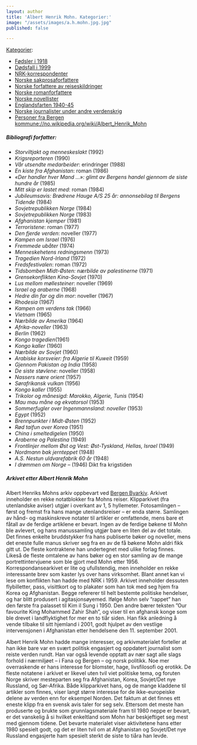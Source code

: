 ```yaml
---
layout: author
title: 'Albert Henrik Mohn. Kategorier:'
image: "/assets/images/a.h.mohn.jpg.jpg"
published: false

---
```

[Kategorier](https://no.wikipedia.org/wiki/Wikipedia:Kategorier "Wikipedia:Kategorier"): 

* [Fødsler i 1918](https://no.wikipedia.org/wiki/Kategori:F%C3%B8dsler_i_1918 "Kategori:Fødsler i 1918")
* [Dødsfall i 1999](https://no.wikipedia.org/wiki/Kategori:D%C3%B8dsfall_i_1999 "Kategori:Dødsfall i 1999")
* [NRK-korrespondenter](https://no.wikipedia.org/wiki/Kategori:NRK-korrespondenter "Kategori:NRK-korrespondenter")
* [Norske sakprosaforfattere](https://no.wikipedia.org/wiki/Kategori:Norske_sakprosaforfattere "Kategori:Norske sakprosaforfattere")
* [Norske forfattere av reiseskildringer](https://no.wikipedia.org/wiki/Kategori:Norske_forfattere_av_reiseskildringer "Kategori:Norske forfattere av reiseskildringer")
* [Norske romanforfattere](https://no.wikipedia.org/wiki/Kategori:Norske_romanforfattere "Kategori:Norske romanforfattere")
* [Norske novellister](https://no.wikipedia.org/wiki/Kategori:Norske_novellister "Kategori:Norske novellister")
* [Englandsfarten 1940-45](https://no.wikipedia.org/wiki/Kategori:Englandsfarten_1940-45 "Kategori:Englandsfarten 1940-45")
* [Norske journalister under andre verdenskrig](https://no.wikipedia.org/wiki/Kategori:Norske_journalister_under_andre_verdenskrig "Kategori:Norske journalister under andre verdenskrig")
* [Personer fra Bergen kommune](https://no.wikipedia.org/wiki/Kategori:Personer_fra_Bergen_kommune "Kategori:Personer fra Bergen kommune")[://no.wikipedia.org/wiki/Albert_Henrik_Mohn](https://no.wikipedia.org/wiki/Albert_Henrik_Mohn "https://no.wikipedia.org/wiki/Albert_Henrik_Mohn")

##### Bibliografi forfatter:

* _Storviltjakt og menneskeslakt_ (1992)
* _Krigsreporteren_ (1990)
* _Vår utsendte medarbeider_: erindringer (1988)
* _En kiste fra Afghanistan_: roman (1986)
* _«Der handler hver Mand ...»: glimt av Bergens handel gjennom de siste hundre år_ (1985)
* _Mitt skip er lastet med_: roman (1984)
* _Jubileumsavis: Brødrene Hauge A/S 25 år: annonsebilag til Bergens Tidende_ (1984)
* _Sovjetrepublikken Norge_ (1984)
* _Sovjetrepublikken Norge_ (1983)
* _Afghanistan kjemper_ (1981)
* _Terroristene_: roman (1977)
* _Den fjerde verden_: noveller (1977)
* _Kampen om Israel_ (1976)
* _Fremmede ubåter_ (1974)
* _Menneskehetens redningsmenn_ (1973)
* _Tragedien Nord-Irland_ (1972)
* _Fredsfestivalen_: roman (1972)
* _Tidsbomben Midt-Østen: nærbilde av palestinerne_ (1971)
* _Grensekonflikten Kina-Sovjet_ (1970)
* _Lus mellom møllesteiner_: noveller (1969)
* _Israel og araberne_ (1968)
* _Hedre din far og din mor_: noveller (1967)
* _Rhodesia_ (1967)
* _Kampen om verdens tak_ (1966)
* _Vietnam_ (1965)
* _Nærbilde av Amerika_ (1964)
* _Afrika-noveller_ (1963)
* _Berlin_ (1962)
* _Kongo tragedien_(1961)
* _Kongo kaller_ (1960)
* _Nærbilde av Sovjet_ (1960)
* _Arabiske korsveier: fra Algerie til Kuweit_ (1959)
* _Gjennom Pakistan og India_ (1958)
* _De siste støvlene_: noveller (1958)
* _Nassers nære orient_ (1957)
* _Sørafrikansk vulkan_ (1956)
* _Kongo kaller_ (1955)
* _Trikolor og månesigd: Marokko, Algerie, Tunis_ (1954)
* _Mau mau måne og ekvatorsol_ (1953)
* _Sommerfugler over Ingenmannsland: noveller_ (1953)
* _Egypt_ (1952)
* _Brennpunkter i Midt-Østen_ (1952)
* _Rød taifun over Korea_ (1951)
* _China i smeltedigelen_ (1950)
* _Araberne og Palestina_ (1949)
* _Frontlinjer mellom Øst og Vest: Øst-Tyskland, Hellas, Israel_ (1949)
* _Nordmann bak jernteppet_ (1948)
* _A.S. Nestun uldvarefabrik 60 år_ (1948)
* _I drømmen om Norge_ – (1946) Dikt fra krigstiden

##### Arkivet etter Albert Henrik Mohn

Albert Henriks Mohns arkiv oppbevart ved [Bergen Byarkiv](https://no.wikipedia.org/wiki/Bergen_byarkiv "Bergen byarkiv"). Arkivet inneholder en rekke notatblokker fra Mohns reiser. Klipparkivet (fra utenlandske aviser) utgjør i overkant av 1, 5 hyllemeter. Fotosamlingen – først og fremst fra hans mange utenlandsreiser – er enda større. Samlingen av hånd- og maskinskreve notater til artikler er omfattende, mens bare et fåtall av de ferdige artiklene er bevart. Ingen av de ferdige bøkene til Mohn ble avlevert, og hans manussamling utgjør bare en liten del av det totale. Det finnes enkelte bruddstykker fra hans publiserte bøker og noveller, mens det eneste fulle manus skriver seg fra en av de få bøkene Mohn aldri fikk gitt ut. De fleste kontraktene han undertegnet med ulike forlag finnes. Likeså de fleste omtalene av hans bøker og en stor samling av de mange portrettintervjuene som ble gjort med Mohn etter 1956. Korrespondansearkivet er lite og ufullstendig, men inneholder en rekke interessante brev som kaster lys over hans virksomhet. Blant annet kan vi lese om konflikten han hadde med NRK i 1959. Arkivet inneholder dessuten flybilletter, pass, visittkort og to plakater som han tok med seg hjem fra Korea og Afghanistan. Begge refererer til helt bestemte politiske hendelser, og har blitt produsert i agitasjonsøyemed. Ifølge Mohn selv ”rappet” han den første fra palasset til Kim il Sung i 1950. Den andre bærer teksten ”Our favourite King Mohammed Zahir Shah”, og viser til en afghansk konge som ble drevet i landflyktighet for mer en to tiår siden. Han fikk anledning å vende tilbake til sitt hjemland i 2001, godt hjulpet av den vestlige intervensjonen i Afghanistan etter hendelsene den 11. september 2001.

Albert Henrik Mohn hadde mange interesser, og arkivmaterialet forteller at han ikke bare var en svært politisk engasjert og oppdatert journalist som reiste verden rundt. Han var også levende opptatt av nær sagt alle slags forhold i nærmiljøet – i Fana og Bergen – og norsk politikk. Noe mer overraskende er hans interesse for blomster, hage, livsfilosofi og erotikk. De fleste notatene i arkivet er likevel uten tvil viet politiske tema, og foruten Norge skriver mesteparten seg fra Afghanistan, Korea, Sovjet/Det nye Russland, og Sør-Afrika. Både klipparkivet hans, og de mange kladdene til artikler som finnes, viser langt større interesse for de ikke-europeiske delene av verden enn for eksempel Norden. Det faktum at det finnes ett eneste klipp fra en svensk avis taler for seg selv. Ettersom det meste han produserte og brukte som grunnlagsmateriale fram til 1980 neppe er bevart, er det vanskelig å si hvilket enkeltland som Mohn har beskjeftiget seg mest med gjennom tidene. Det bevarte materialet viser aktivitetene hans etter 1980 spesielt godt, og det er liten tvil om at Afghanistan og Sovjet/Det nye Russland engasjerte ham spesielt sterkt de siste to tiåra han levde.